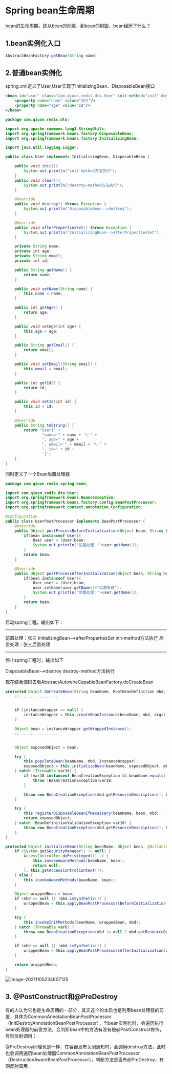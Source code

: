 # Spring  bean生命周期



bean的生命周期，即从bean的创建，到bean的销毁，bean经历了什么？

## 1.bean实例化入口

```java
AbstractBeanFactory.getBean(String name)
```

## 2.普通bean实例化

spring.xml定义了User,User实现了InitializingBean、DisposableBean接口

```xml
<bean id="user" class="com.qiuxn.redis.dto.User" init-method="init" destroy-method="clear" lazy-init="false">
    <property name="name" value="张三"/>
    <property name="age" value="18"/>
</bean>
```

```java
package com.qiuxn.redis.dto;

import org.apache.commons.lang3.StringUtils;
import org.springframework.beans.factory.DisposableBean;
import org.springframework.beans.factory.InitializingBean;

import java.util.logging.Logger;

public class User implements InitializingBean, DisposableBean {

    public void init(){
        System.out.println("init-method方法执行");
    }
    public void clear(){
        System.out.println("destroy-method方法执行");
    }

    @Override
    public void destroy() throws Exception {
        System.out.println("DisposableBean-->destroy");
    }

    @Override
    public void afterPropertiesSet() throws Exception {
        System.out.println("InitializingBean-->afterPropertiesSet");
    }

    private String name;
    private int age;
    private String email;
    private int id;

    public String getName() {
        return name;
    }

    public void setName(String name) {
        this.name = name;
    }

    public int getAge() {
        return age;
    }

    public void setAge(int age) {
        this.age = age;
    }

    public String getEmail() {
        return email;
    }

    public void setEmail(String email) {
        this.email = email;
    }

    public int getId() {
        return id;
    }

    public void setId(int id) {
        this.id = id;
    }

    @Override
    public String toString() {
        return "User{" +
                "name='" + name + '\'' +
                ", age=" + age +
                ", email='" + email + '\'' +
                ", id=" + id +
                '}';
    }
}
```



同时定义了一个Bean后置处理器

```java
package com.qiuxn.redis.spring.bean;

import com.qiuxn.redis.dto.User;
import org.springframework.beans.BeansException;
import org.springframework.beans.factory.config.BeanPostProcessor;
import org.springframework.context.annotation.Configuration;

@Configuration
public class UserPostProcessor implements BeanPostProcessor {
    @Override
    public Object postProcessBeforeInitialization(Object bean, String beanName) throws BeansException {
        if(bean instanceof User){
            User user = (User)bean;
            System.out.println("前置处理："+user.getName());
        }
        return bean;
    }

    @Override
    public Object postProcessAfterInitialization(Object bean, String beanName) throws BeansException {
        if(bean instanceof User){
            User user = (User)bean;
            user.setName(user.getName()+"后置处理");
            System.out.println("后置处理："+user.getName());
        }
        return bean;
    }
}
```

启动spring工程，输出如下：

-------------------------------------------------

前置处理：张三
InitializingBean-->afterPropertiesSet
init-method方法执行
后置处理：张三后置处理

-----------------------

停止spring工程时，输出如下

DisposableBean-->destroy
destroy-method方法执行

现在结合源码去看AbstractAutowireCapableBeanFactory.doCreateBean

```java
protected Object doCreateBean(String beanName, RootBeanDefinition mbd, @Nullable Object[] args) throws BeanCreationException {
    //.................


    if (instanceWrapper == null) {
        instanceWrapper = this.createBeanInstance(beanName, mbd, args);
    }

    Object bean = instanceWrapper.getWrappedInstance();
	//.................


    Object exposedObject = bean;

    try {
        this.populateBean(beanName, mbd, instanceWrapper);
        exposedObject = this.initializeBean(beanName, exposedObject, mbd);
    } catch (Throwable var18) {
        if (var18 instanceof BeanCreationException && beanName.equals(((BeanCreationException)var18).getBeanName())) {
            throw (BeanCreationException)var18;
        }

        throw new BeanCreationException(mbd.getResourceDescription(), beanName, "Initialization of bean failed", var18);
    }

    try {
        this.registerDisposableBeanIfNecessary(beanName, bean, mbd);
        return exposedObject;
    } catch (BeanDefinitionValidationException var16) {
        throw new BeanCreationException(mbd.getResourceDescription(), beanName, "Invalid destruction signature", var16);
    }
}
```

```java
protected Object initializeBean(String beanName, Object bean, @Nullable RootBeanDefinition mbd) {
    if (System.getSecurityManager() != null) {
        AccessController.doPrivileged(() -> {
            this.invokeAwareMethods(beanName, bean);
            return null;
        }, this.getAccessControlContext());
    } else {
        this.invokeAwareMethods(beanName, bean);
    }

    Object wrappedBean = bean;
    if (mbd == null || !mbd.isSynthetic()) {
        wrappedBean = this.applyBeanPostProcessorsBeforeInitialization(bean, beanName);
    }

    try {
        this.invokeInitMethods(beanName, wrappedBean, mbd);
    } catch (Throwable var6) {
        throw new BeanCreationException(mbd != null ? mbd.getResourceDescription() : null, beanName, "Invocation of init method failed", var6);
    }

    if (mbd == null || !mbd.isSynthetic()) {
        wrappedBean = this.applyBeanPostProcessorsAfterInitialization(wrappedBean, beanName);
    }

    return wrappedBean;
}
```

![image-20211105234607125](C:\Users\Administrator\AppData\Roaming\Typora\typora-user-images\image-20211105234607125.png)



## 3. @PostConstruct和@PreDestroy

有的人认为它也是生命周期的一部分，其实这个的本质也是利用bean处理器的前置，具体为CommonAnnotationBeanPostProcessor（InitDestroyAnnotationBeanPostProcessor），当bean实例化时，会遍历执行bean处理器的前置方法，会判断bean中的方法有没有被@PostConstruct修饰，有则反射调用；

@PreDestroy同理也是一样，在容器发布关闭通知时，会调用destroy方法，此时也会调用遍历bean处理器CommonAnnotationBeanPostProcessor（DestructionAwareBeanPostProcessor），判断方法是否有@PreDestroy，有则反射调用
